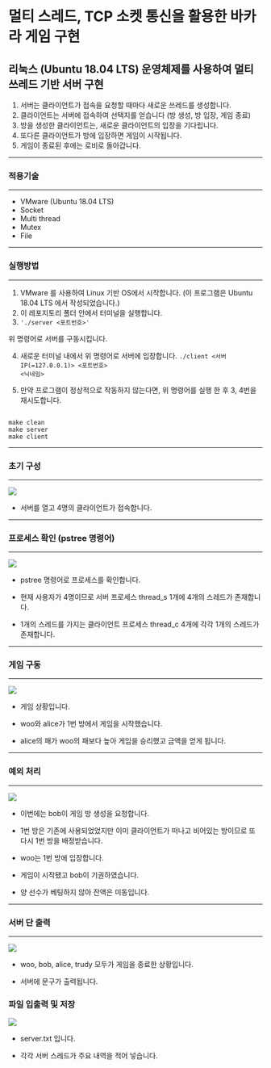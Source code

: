 # 멀티 스레드, TCP 소켓 통신을 활용한 바카라 게임 구현
리눅스 (Ubuntu 18.04 LTS) 운영체제를 사용하여 멀티 쓰레드 기반 서버 구현
---
1. 서버는 클라이언트가 접속을 요청할 때마다 새로운 쓰레드를 생성합니다.
2. 클라이언트는 서버에 접속하여 선택지를 얻습니다 (방 생성, 방 입장, 게임 종료)
3. 방을 생성한 클라이언트는, 새로운 클라이언트의 입장을 기다립니다.
4. 또다른 클라이언트가 방에 입장하면 게임이 시작됩니다.
5. 게임이 종료된 후에는 로비로 돌아갑니다.



---
### 적용기술
---
- VMware (Ubuntu 18.04 LTS)
- Socket
- Multi thread
- Mutex
- File

---
### 실행방법
---
1. VMware 를 사용하여 Linux 기반 OS에서 시작합니다. (이 프로그램은 Ubuntu 18.04 LTS 에서 작성되었습니다.)
2. 이 레포지토리 폴더 안에서 터미널을 실행합니다.
3. <code>'./server <포트번호>'</code>

위 명령어로 서버를 구동시킵니다.

4. 새로운 터미널 내에서 위 명령어로 서버에 입장합니다.
<code>./client <서버 IP(=127.0.0.1)> <포트번호> <닉네임></code>


5. 만약 프로그램이 정상적으로 작동하지 않는다면, 위 명령어를 실행 한 후 3, 4번을 재시도합니다.

<code>
make clean
make server
make client
</code>





---
### 초기 구성
---
![](https://user-images.githubusercontent.com/53927414/170966693-b45872ad-f392-4427-84eb-f10fba6f7d58.png)

* 서버를 열고 4명의 클라이언트가 접속합니다.


---
### 프로세스 확인 (pstree 명령어)
---
![](https://user-images.githubusercontent.com/53927414/170966796-ef59223d-22a6-4b84-b672-f9178aa8e714.png)

* pstree 명령어로 프로세스를 확인합니다.

* 현재 사용자가 4명이므로 서버 프로세스 thread_s 1개에 4개의 스레드가 존재합니다.

* 1개의 스레드를 가지는 클라이언트 프로세스 thread_c 4개에 각각 1개의 스레드가 존재합니다.



---
### 게임 구동
---
![](https://user-images.githubusercontent.com/53927414/170966815-75fffc70-9c1d-46a1-bd7d-1f5d88a6d830.png)

* 게임 상황입니다.

* woo와 alice가 1번 방에서 게임을 시작했습니다.

* alice의 패가 woo의 패보다 높아 게임을 승리했고 금액을 얻게 됩니다. 



---
### 예외 처리
---
![](https://user-images.githubusercontent.com/53927414/170966902-e4bda9b6-e4d0-473d-ba08-4dda6b3bb194.png)

* 이번에는 bob이 게임 방 생성을 요청합니다.

* 1번 방은 기존에 사용되었었지만 이미 클라이언트가 떠나고 비어있는 방이므로 또 다시 1번 방을 배정받습니다.

* woo는 1번 방에 입장합니다.

* 게임이 시작됐고 bob이 기권하였습니다.

* 양 선수가 베팅하지 않아 잔액은 미동입니다.



---
### 서버 단 출력
---
![](https://user-images.githubusercontent.com/53927414/170967011-a8e351ad-9b28-4af1-854d-a06bf04e195a.png)

* woo, bob, alice, trudy 모두가 게임을 종료한 상황입니다.

* 서버에 문구가 출력됩니다.




### 파일 입출력 및 저장
![](https://user-images.githubusercontent.com/53927414/170967091-2122f36e-d60a-4b8e-add1-045edc02ad54.png)

* server.txt 입니다.

* 각각 서버 스레드가 주요 내역을 적어 넣습니다.
